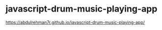 # javascript-drum-music-playing-app
https://abdulrehman7r.github.io/javascript-drum-music-playing-app/
